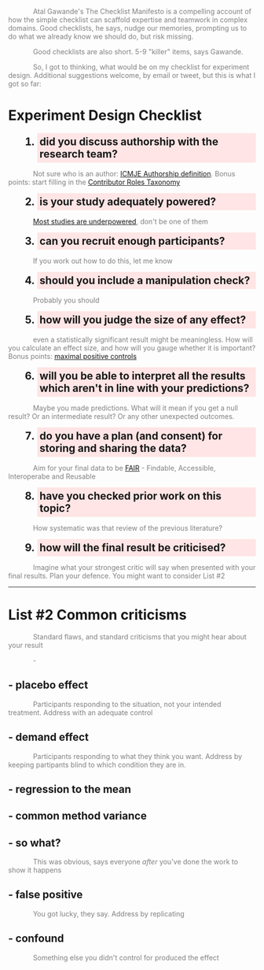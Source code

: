 

Atal Gawande's The Checklist Manifesto is a compelling account of how the simple checklist can scaffold expertise and teamwork in complex domains. Good checklists, he says, nudge our memories, prompting us to do what we already know we should do, but risk missing.

Good checklists are also short. 5-9 "killer" items, says Gawande. 

So, I got to thinking, what would be on my checklist for experiment design. Additional suggestions welcome, by email or tweet, but this is what I got so far:

<style type="text/css">
  p {
    color: #808080;
    text-indent:10%;
  }
  ol li {
  background: #ffe5e5;
  padding: 5px;
  margin-left: 35px;
  font-weight: bold;
  font-size: 150%;
}

</style>

# Experiment Design Checklist

1. did you discuss authorship with the research team?

Not sure who is an author: [ICMJE Authorship definition](http://www.icmje.org/recommendations/browse/roles-and-responsibilities/defining-the-role-of-authors-and-contributors.html). Bonus points: start filling in the [Contributor Roles Taxonomy](https://casrai.org/credit/)

2. is your study adequately powered?

[Most studies are underpowered](https://journals.plos.org/plosbiology/article?id=10.1371/journal.pbio.2000797), don't be one of them

3. can you recruit enough participants?

If you work out how to do this, let me know

4. should you include a manipulation check?

Probably you should

5. how will you judge the size of any effect?

even a statistically significant result might be meaningless. How will you calculate an effect size, and how will you gauge whether it is important? Bonus points: [maximal positive controls](https://www.sciencedirect.com/science/article/pii/S0022103120304224) 

6. will you be able to interpret all the results which aren't in line with your predictions?

Maybe you made predictions. What will it mean if you get a null result? Or an intermediate result? Or any other unexpected outcomes.

7. do you have a plan (and consent) for storing and sharing the data?

Aim for your final data to be [FAIR](https://www.go-fair.org/fair-principles/) - Findable, Accessible, Interoperabe and Reusable

8. have you checked prior work on this topic?

How systematic was that review of the previous literature?

9. how will the final result be criticised?

Imagine what your strongest critic will say when presented with your final results. Plan your defence. You might want to consider List #2

***

# List #2 Common criticisms

Standard flaws, and standard criticisms that you might hear about your result

\- 

## - placebo effect

Participants responding to the situation, not your intended treatment. Address with an adequate control

## - demand effect

Participants responding to what they think you want. Address by keeping partipants blind to which condition they are in.

## - regression to the mean

## - common method variance

## - so what?

This was obvious, says everyone *after* you've done the work to show it happens

## - false positive

You got lucky, they say. Address by replicating

## - confound

Something else you didn't control for produced the effect
